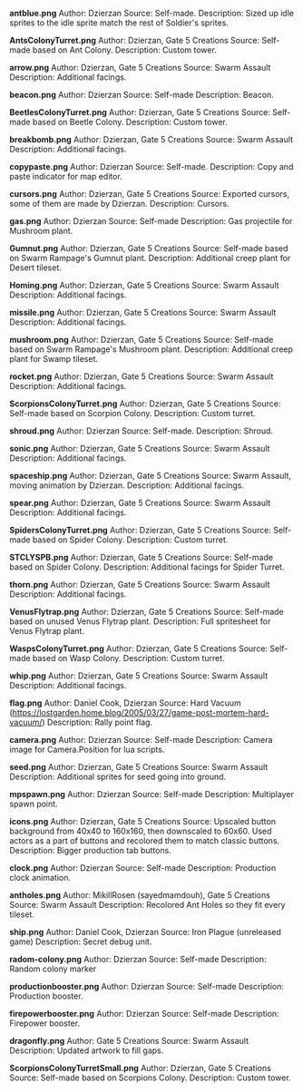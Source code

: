 **antblue.png**
Author: Dzierzan
Source: Self-made.
Description: Sized up idle sprites to the idle sprite match the rest of Soldier's sprites.

**AntsColonyTurret.png**
Author: Dzierzan, Gate 5 Creations
Source: Self-made based on Ant Colony.
Description: Custom tower.

**arrow.png**
Author: Dzierzan, Gate 5 Creations
Source: Swarm Assault
Description: Additional facings.

**beacon.png**
Author: Dzierzan
Source: Self-made
Description: Beacon.

**BeetlesColonyTurret.png**
Author: Dzierzan, Gate 5 Creations
Source: Self-made based on Beetle Colony.
Description: Custom tower.

**breakbomb.png**
Author: Dzierzan, Gate 5 Creations
Source: Swarm Assault
Description: Additional facings.

**copypaste.png**
Author: Dzierzan
Source: Self-made.
Description: Copy and paste indicator for map editor.

**cursors.png**
Author: Dzierzan, Gate 5 Creations
Source: Exported cursors, some of them are made by Dzierzan.
Description: Cursors.

**gas.png**
Author: Dzierzan
Source: Self-made
Description: Gas projectile for Mushroom plant.

**Gumnut.png**
Author: Dzierzan, Gate 5 Creations
Source: Self-made based on Swarm Rampage's Gumnut plant.
Description: Additional creep plant for Desert tileset.

**Homing.png**
Author: Dzierzan, Gate 5 Creations
Source: Swarm Assault
Description: Additional facings.

**missile.png**
Author: Dzierzan, Gate 5 Creations
Source: Swarm Assault
Description: Additional facings.

**mushroom.png**
Author: Dzierzan, Gate 5 Creations
Source: Self-made based on Swarm Rampage's Mushroom plant.
Description: Additional creep plant for Swamp tileset.

**rocket.png**
Author: Dzierzan, Gate 5 Creations
Source: Swarm Assault
Description: Additional facings.

**ScorpionsColonyTurret.png**
Author: Dzierzan, Gate 5 Creations
Source: Self-made based on Scorpion Colony.
Description: Custom turret.

**shroud.png**
Author: Dzierzan
Source: Self-made.
Description: Shroud.

**sonic.png**
Author: Dzierzan, Gate 5 Creations
Source: Swarm Assault
Description: Additional facings.

**spaceship.png**
Author: Dzierzan, Gate 5 Creations
Source: Swarm Assault, moving animation by Dzierzan.
Description: Additional facings.

**spear.png**
Author: Dzierzan, Gate 5 Creations
Source: Swarm Assault
Description: Additional facings.

**SpidersColonyTurret.png**
Author: Dzierzan, Gate 5 Creations
Source: Self-made based on Spider Colony.
Description: Custom turret.

**STCLYSPB.png**
Author: Dzierzan, Gate 5 Creations
Source: Self-made based on Spider Colony.
Description: Additional facings for Spider Turret.

**thorn.png**
Author: Dzierzan, Gate 5 Creations
Source: Swarm Assault
Description: Additional facings.

**VenusFlytrap.png**
Author: Dzierzan, Gate 5 Creations
Source: Self-made based on unused Venus Flytrap plant.
Description: Full spritesheet for Venus Flytrap plant.

**WaspsColonyTurret.png**
Author: Dzierzan, Gate 5 Creations
Source: Self-made based on Wasp Colony.
Description: Custom turret.

**whip.png**
Author: Dzierzan, Gate 5 Creations
Source: Swarm Assault
Description: Additional facings.

**flag.png**
Author: Daniel Cook, Dzierzan
Source: Hard Vacuum (https://lostgarden.home.blog/2005/03/27/game-post-mortem-hard-vacuum/)
Description: Rally point flag.

**camera.png**
Author: Dzierzan
Source: Self-made
Description: Camera image for Camera.Position for lua scripts.

**seed.png**
Author: Dzierzan, Gate 5 Creations
Source: Swarm Assault
Description: Additional sprites for seed going into ground.

**mpspawn.png**
Author: Dzierzan
Source: Self-made
Description: Multiplayer spawn point.

**icons.png**
Author: Dzierzan, Gate 5 Creations
Source: Upscaled button background from 40x40 to 160x160, then downscaled to 60x60. Used actors as a part of buttons and recolored them to match classic buttons.
Description: Bigger production tab buttons.

**clock.png**
Author: Dzierzan
Source: Self-made
Description: Production clock animation.

**antholes.png**
Author: MikillRosen (sayedmamdouh), Gate 5 Creations
Source: Swarm Assault
Description: Recolored Ant Holes so they fit every tileset.

**ship.png**
Author: Daniel Cook, Dzierzan
Source: Iron Plague (unreleased game)
Description: Secret debug unit.

**radom-colony.png**
Author: Dzierzan
Source: Self-made
Description: Random colony marker

**productionbooster.png**
Author: Dzierzan
Source: Self-made
Description: Production booster.

**firepowerbooster.png**
Author: Dzierzan
Source: Self-made
Description: Firepower booster.

**dragonfly.png**
Author: Gate 5 Creations
Source: Swarm Assault
Description: Updated artwork to fill gaps.

**ScorpionsColonyTurretSmall.png**
Author: Dzierzan, Gate 5 Creations
Source: Self-made based on Scorpions Colony.
Description: Custom tower.
